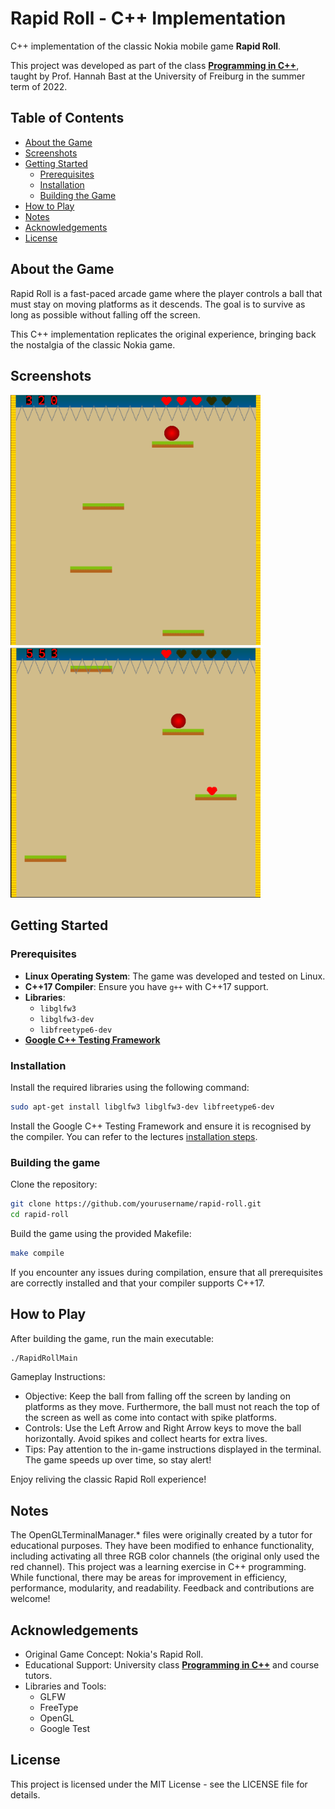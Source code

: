 # Rapid Roll - C++ Implementation

C++ implementation of the classic Nokia mobile game **Rapid Roll**.

This project was developed as part of the class [**Programming in C++**](https://ad-wiki.informatik.uni-freiburg.de/teaching/ProgrammierenCplusplusSS2022/), taught by Prof. Hannah Bast at the University of Freiburg in the summer term of 2022.

## Table of Contents

- [About the Game](#about-the-game)
- [Screenshots](#screenshots)
- [Getting Started](#getting-started)
  - [Prerequisites](#prerequisites)
  - [Installation](#installation)
  - [Building the Game](#building-the-game)
- [How to Play](#how-to-play)
- [Notes](#notes)
- [Acknowledgements](#acknowledgements)
- [License](#license)

## About the Game

Rapid Roll is a fast-paced arcade game where the player controls a ball that must stay on moving platforms as it descends. The goal is to survive as long as possible without falling off the screen.

This C++ implementation replicates the original experience, bringing back the nostalgia of the classic Nokia game.

## Screenshots

<img src="./Screenshots/RapidRoll1.png" alt="Screenshot1" width="400"/>
<img src="./Screenshots/RapidRoll2.png" alt="Screenshot2" width="400"/>


## Getting Started

### Prerequisites

- **Linux Operating System**: The game was developed and tested on Linux.
- **C++17 Compiler**: Ensure you have `g++` with C++17 support.
- **Libraries**:
  - `libglfw3`
  - `libglfw3-dev`
  - `libfreetype6-dev`
- [**Google C++ Testing Framework**](https://github.com/google/googletest/releases)
  
### Installation

Install the required libraries using the following command:

```bash
sudo apt-get install libglfw3 libglfw3-dev libfreetype6-dev
```
Install the Google C++ Testing Framework and ensure it is recognised by the compiler. You can refer to the lectures [installation steps](https://ad-wiki.informatik.uni-freiburg.de/teaching/Manuals/Gtest).

### Building the game

Clone the repository: 

```bash
git clone https://github.com/yourusername/rapid-roll.git
cd rapid-roll
```

Build the game using the provided Makefile:

```bash
make compile
```

If you encounter any issues during compilation, ensure that all prerequisites are correctly installed and that your compiler supports C++17.


## How to Play

After building the game, run the main executable:

```bash
./RapidRollMain
```

Gameplay Instructions:

- Objective: Keep the ball from falling off the screen by landing on platforms as they move. Furthermore, the ball must not reach the top of the screen as well as come into contact with spike platforms.
- Controls:
    Use the Left Arrow and Right Arrow keys to move the ball horizontally.
    Avoid spikes and collect hearts for extra lives.
- Tips:
    Pay attention to the in-game instructions displayed in the terminal.
    The game speeds up over time, so stay alert!

Enjoy reliving the classic Rapid Roll experience!

## Notes

The OpenGLTerminalManager.* files were originally created by a tutor for educational purposes. They have been modified to enhance functionality, including activating all three RGB color channels (the original only used the red channel).
This project was a learning exercise in C++ programming. While functional, there may be areas for improvement in efficiency, performance, modularity, and readability.
Feedback and contributions are welcome!

## Acknowledgements

- Original Game Concept: Nokia's Rapid Roll.
- Educational Support: University class [**Programming in C++**](https://ad-wiki.informatik.uni-freiburg.de/teaching/ProgrammierenCplusplusSS2022/) and course tutors.
- Libraries and Tools:
  - GLFW
  - FreeType
  - OpenGL
  - Google Test

## License

This project is licensed under the MIT License - see the LICENSE file for details.
